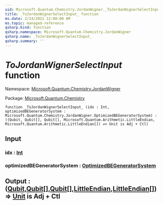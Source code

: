 ```yaml
---
uid: Microsoft.Quantum.Chemistry.JordanWigner._ToJordanWignerSelectInput_
title: _ToJordanWignerSelectInput_ function
ms.date: 2/14/2021 12:00:00 AM
ms.topic: managed-reference
qsharp.kind: function
qsharp.namespace: Microsoft.Quantum.Chemistry.JordanWigner
qsharp.name: _ToJordanWignerSelectInput_
qsharp.summary: ''
---
```


# _ToJordanWignerSelectInput_ function

Namespace: [Microsoft.Quantum.Chemistry.JordanWigner](xref:Microsoft.Quantum.Chemistry.JordanWigner)

Package: [Microsoft.Quantum.Chemistry](https://nuget.org/packages/Microsoft.Quantum.Chemistry)




```qsharp
function _ToJordanWignerSelectInput_ (idx : Int, optimizedBEGeneratorSystem : Microsoft.Quantum.Chemistry.JordanWigner.OptimizedBEGeneratorSystem) : ((Qubit, Qubit[], Qubit[], Microsoft.Quantum.Arithmetic.LittleEndian, Microsoft.Quantum.Arithmetic.LittleEndian[]) => Unit is Adj + Ctl)
```


## Input

### idx : [Int](xref:microsoft.quantum.lang-ref.int)




### optimizedBEGeneratorSystem : [OptimizedBEGeneratorSystem](xref:Microsoft.Quantum.Chemistry.JordanWigner.OptimizedBEGeneratorSystem)





## Output : ([Qubit](xref:microsoft.quantum.lang-ref.qubit),[Qubit](xref:microsoft.quantum.lang-ref.qubit)[],[Qubit](xref:microsoft.quantum.lang-ref.qubit)[],[LittleEndian](xref:Microsoft.Quantum.Arithmetic.LittleEndian),[LittleEndian](xref:Microsoft.Quantum.Arithmetic.LittleEndian)[]) => [Unit](xref:microsoft.quantum.lang-ref.unit)  is Adj + Ctl

